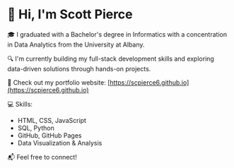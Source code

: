 # 👋 Hi, I'm Scott Pierce

🎓 I graduated with a Bachelor's degree in Informatics with a concentration in Data Analytics from the University at Albany.

🔍 I'm currently building my full-stack development skills and exploring data-driven solutions through hands-on projects.

🚀 Check out my portfolio website:
[https://scpierce6.github.io](https://scpierce6.github.io)

💻 Skills:
- HTML, CSS, JavaScript
- SQL, Python
- GitHub, GitHub Pages
- Data Visualization & Analysis

📬 Feel free to connect!
